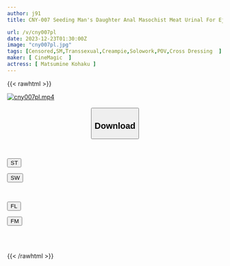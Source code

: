 ```yaml
---
author: j91
title: CNY-007 Seeding Man's Daughter Anal Masochist Meat Urinal For Ejaculation Kohaku Matsmine

url: /v/cny007pl
date: 2023-12-23T01:30:00Z
image: "cny007pl.jpg"
tags: [Censored,SM,Transsexual,Creampie,Solowork,POV,Cross Dressing	 ]
maker: [ CineMagic  ]
actress: [ Matsumine Kohaku ]
---
```



{{< rawhtml >}}

<div class="video" data-videoid="rDbM0rW0RGsbDeP">
    <a href="javascript:;">
        <img src="/v/cny007pl/cny007pl.jpg" width="WIDTH" height="HEIGHT" alt="cny007pl.mp4" loading="lazy">
    </a>
</div>

<script type="text/javascript" src="https://j91.asia/asset/on-demand-st.js"></script>

<br>
  <link rel="stylesheet" href="https://j91.asia/asset/bs5.css">
  
  <center>
  <button class="btn btn-primary" type="button" data-bs-toggle="collapse" data-bs-target=".multi-collapse" aria-expanded="false" aria-controls="multiCollapseExample1 multiCollapseExample2"><h2>Download</h2></button></center>
</p>
<div class="row">
  <div class="col">
    <div class="collapse multi-collapse" id="multiCollapseExample1">
      <div class="card card-body">
	      	      <br>
<div class="buttons">  
<p><a href="https://streamtape.to/v/rDbM0rW0RGsbDeP" target="_blank"><button class="btn-hover color-3"><i class="fa fa-download"></i> ST</button></a></p>
<p><a href="https://flaswish.com/el3g3fji0xno" target="_blank"><button class="btn-hover color-2"><i class="fa fa-download"></i> SW</button></a></p></div>
    </div>
  </div>
</div>
  <div class="col">
    <div class="collapse multi-collapse" id="multiCollapseExample2">
      <div class="card card-body">
	      <br>
<div class="buttons">
<p><a href="javascript:;" target="_blank"><button class="btn-hover color-9"><i class="fa fa-download"></i> FL</button></a></p>
<p><a href="javascript:;" target="_blank"><button class="btn-hover color-8"><i class="fa fa-download"></i> FM</button></a></p></div>
<br><br>
      </div>
    </div>
  </div>
</div>

{{< /rawhtml >}}